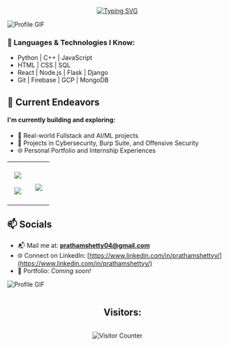 <!DOCTYPE html>
<html lang="en">
<body>
  <p align="center">
    <a href="https://git.io/typing-svg">
      <img src="https://readme-typing-svg.demolab.com?font=Fira+Code&size=27&pause=1000&color=F77D2A&center=true&vCenter=true&random=true&width=438&lines=Hey%F0%9F%91%8B%2C+I'm+Pratham!;Welcome+to+my+GitHub.;Feel+free+to+explore+my+work+%F0%9F%92%BB" alt="Typing SVG" />
    </a>
  </p>

  <img src="https://user-images.githubusercontent.com/73097560/115834477-dbab4500-a447-11eb-908a-139a6edaec5c.gif" alt="Profile GIF">
  <br>
  
  ### 🦊 Languages & Technologies I Know:

  <ul>
    <li>Python | C++ | JavaScript</li>
    <li>HTML | CSS | SQL</li>
    <li>React | Node.js | Flask | Django</li>
    <li>Git | Firebase | GCP | MongoDB</li>
  </ul>

  <h2>🔭 Current Endeavors</h2>

  #### I'm currently building and exploring:

  <ul>
    <li>🚀 Real-world Fullstack and AI/ML projects</li>
    <li>🧠 Projects in Cybersecurity, Burp Suite, and Offensive Security</li>
    <li>🌐 Personal Portfolio and Internship Experiences</li>
  </ul> 

<table align="center">
<tr>
<td width="50%" align="center">
  <img align="center" src="https://streak-stats.demolab.com?user=Prathamshettyy&theme=dark-smoky&exclude_days=Sat" />
  <br><br>
  <img align="center" src="https://github-readme-stats.vercel.app/api?username=Prathamshettyy&theme=graywhite&show_icons=true" /> 
</td>

<td width="50%" align="center">
  <br><br>
  <a href="https://github.com/Prathamshettyy">
    <img align="center" style="margin:0.5rem" src="https://github-readme-stats.vercel.app/api/top-langs/?username=Prathamshettyy&theme=vision-friendly-dark&hide_border=false&include_all_commits=false&count_private=false&layout=compact" /> 
  </a>
  <br><br>
</td>
</tr>
</table>

  <h2>📫 Socials</h2>

- 📬 Mail me at: **prathamshetty04@gmail.com**
- 🌐 Connect on LinkedIn: [https://www.linkedin.com/in/prathamshettyy/](https://www.linkedin.com/in/prathamshettyy/)
- 💼 Portfolio: *Coming soon!*

<img src="https://user-images.githubusercontent.com/73097560/115834477-dbab4500-a447-11eb-908a-139a6edaec5c.gif" alt="Profile GIF">
  
<div id="user-content-toc">
  <ul align="center">
    <summary><h2 style="display: inline-block">Visitors:</h2></summary>
  </ul>
</div>
  <p align="center">
    <img align="center" src="https://profile-counter.glitch.me/Prathamshettyy/count.svg" alt="Visitor Counter" />
  </p>
</body>
</html>
